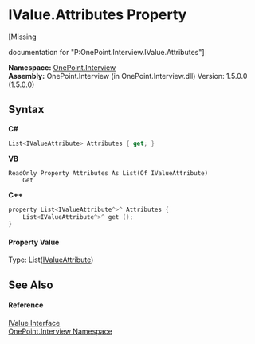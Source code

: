 # IValue.Attributes Property 
 

\[Missing <summary> documentation for "P:OnePoint.Interview.IValue.Attributes"\]

**Namespace:**&nbsp;<a href="N_OnePoint_Interview">OnePoint.Interview</a><br />**Assembly:**&nbsp;OnePoint.Interview (in OnePoint.Interview.dll) Version: 1.5.0.0 (1.5.0.0)

## Syntax

**C#**<br />
``` C#
List<IValueAttribute> Attributes { get; }
```

**VB**<br />
``` VB
ReadOnly Property Attributes As List(Of IValueAttribute)
	Get
```

**C++**<br />
``` C++
property List<IValueAttribute^>^ Attributes {
	List<IValueAttribute^>^ get ();
}
```


#### Property Value
Type: List(<a href="T_OnePoint_Interview_IValueAttribute">IValueAttribute</a>)

## See Also


#### Reference
<a href="T_OnePoint_Interview_IValue">IValue Interface</a><br /><a href="N_OnePoint_Interview">OnePoint.Interview Namespace</a><br />